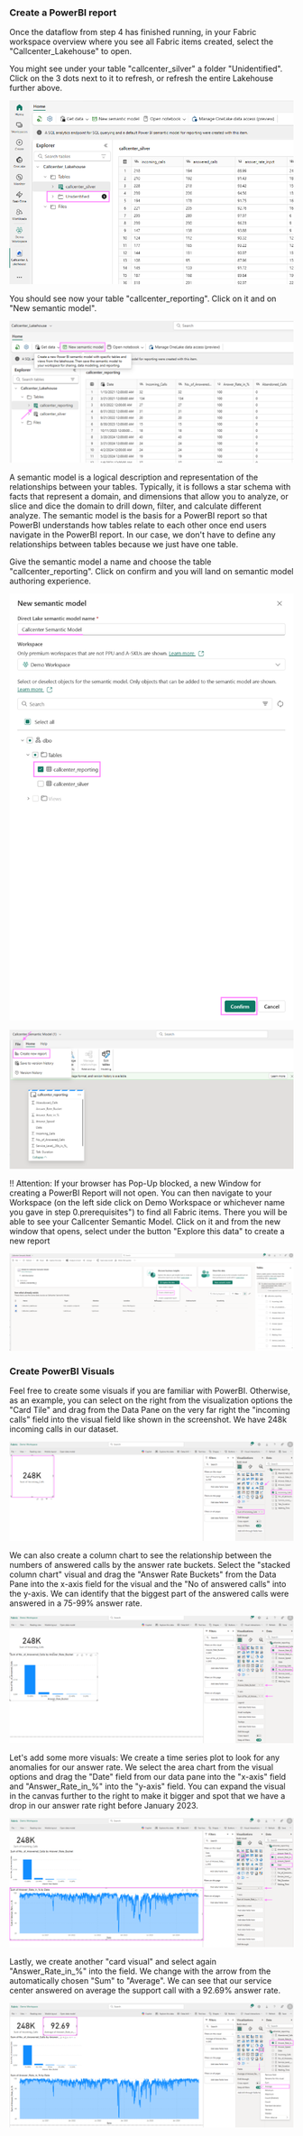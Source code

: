 ### Create a PowerBI report 

Once the dataflow from step 4 has finished running, in your Fabric workspace overview where you see all Fabric items created, select the "Callcenter_Lakehouse" to open.

You might see under your table "callcenter_silver" a folder "Unidentified". Click on the 3 dots next to it to refresh, or refresh the entire Lakehouse further above.

![alt text](media/10PBI1.png)


You should see now your table "callcenter_reporting". Click on it and on "New semantic model".

![alt text](media/10PBI1a.png)


A semantic model is a logical description and representation of the relationships between your tables. Typically, it is follows a star schema with facts that represent a domain, and dimensions that allow you to analyze, or slice and dice the domain to drill down, filter, and calculate different analyze. The semantic model is the basis for a PowerBI report so that PowerBI understands how tables relate to each other once end users navigate in the PowerBI report. In our case, we don't have to define any relationships between tables because we just have one table. 

Give the semantic model a name and choose the table "callcenter_reporting". Click on confirm and you will land on semantic model authoring experience.  

![alt text](media/10PBI3.png)

![alt text](media/10PBI4b.png)



!! Attention: If your browser has Pop-Up blocked, a new Window for creating a PowerBI Report will not open. You can then navigate to your Workspace (on the left side click on Demo Workspace or whichever name you gave in step 0.prerequisites") to find all Fabric items. There you will be able to see your Callcenter Semantic Model. Click on it and from the new window that opens, select under the button "Explore this data" to create a new report

![alt text](media/10PBI4.png)


### Create PowerBI Visuals

Feel free to create some visuals if you are familiar with PowerBI. Otherwise, as an example, you can select on the right from the visualization options the "Card Tile" and drag from the Data Pane on the very far right the "incoming calls" field into the visual field like shown in the screenshot. We have 248k incoming calls in our dataset.

![alt text](media/10PBI5.png)


We can also create a column chart to see the relationship between the numbers of answered calls by the answer rate buckets. Select the "stacked column chart" visual and drag the "Answer Rate Buckets" from the Data Pane into the x-axis field for the visual and the "No of answered calls" into the y-axis. We can identify that the biggest part of the answered calls were answered in a 75-99% answer rate.

![alt text](media/10PBI6.png)

Let's add some more visuals: 
We create a time series plot to look for any anomalies for our answer rate. We select the area chart from the visual options and drag the "Date" field from our data pane into the "x-axis" field and "Answer_Rate_in_%" into the "y-axis" field. You can expand the visual in the canvas further to the right to make it bigger and spot that we have a drop in our answer rate right before January 2023.

![alt text](media/10PBI7.png)


Lastly, we create another "card visual" and select again "Answer_Rate_in_%" into the field. We change with the arrow from the automatically chosen "Sum" to "Average". We can see that our service center answered on average the support call with a 92.69% answer rate.

![alt text](media/10PBI8.png)
